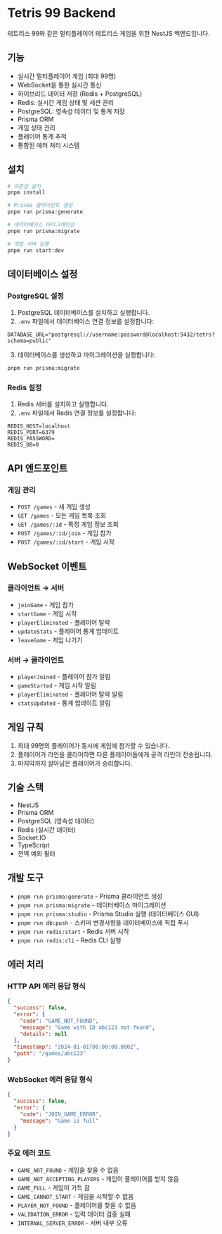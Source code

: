 # Tetris 99 Backend

테트리스 99와 같은 멀티플레이어 테트리스 게임을 위한 NestJS 백엔드입니다.

## 기능

- 실시간 멀티플레이어 게임 (최대 99명)
- WebSocket을 통한 실시간 통신
- 하이브리드 데이터 저장 (Redis + PostgreSQL)
- Redis: 실시간 게임 상태 및 세션 관리
- PostgreSQL: 영속성 데이터 및 통계 저장
- Prisma ORM
- 게임 상태 관리
- 플레이어 통계 추적
- 통합된 에러 처리 시스템

## 설치

```bash
# 의존성 설치
pnpm install

# Prisma 클라이언트 생성
pnpm run prisma:generate

# 데이터베이스 마이그레이션
pnpm run prisma:migrate

# 개발 서버 실행
pnpm run start:dev
```

## 데이터베이스 설정

### PostgreSQL 설정

1. PostgreSQL 데이터베이스를 설치하고 실행합니다.
2. `.env` 파일에서 데이터베이스 연결 정보를 설정합니다:

```env
DATABASE_URL="postgresql://username:password@localhost:5432/tetrs?schema=public"
```

3. 데이터베이스를 생성하고 마이그레이션을 실행합니다:

```bash
pnpm run prisma:migrate
```

### Redis 설정

1. Redis 서버를 설치하고 실행합니다.
2. `.env` 파일에서 Redis 연결 정보를 설정합니다:

```env
REDIS_HOST=localhost
REDIS_PORT=6379
REDIS_PASSWORD=
REDIS_DB=0
```

## API 엔드포인트

### 게임 관리

- `POST /games` - 새 게임 생성
- `GET /games` - 모든 게임 목록 조회
- `GET /games/:id` - 특정 게임 정보 조회
- `POST /games/:id/join` - 게임 참가
- `POST /games/:id/start` - 게임 시작

## WebSocket 이벤트

### 클라이언트 → 서버

- `joinGame` - 게임 참가
- `startGame` - 게임 시작
- `playerEliminated` - 플레이어 탈락
- `updateStats` - 플레이어 통계 업데이트
- `leaveGame` - 게임 나가기

### 서버 → 클라이언트

- `playerJoined` - 플레이어 참가 알림
- `gameStarted` - 게임 시작 알림
- `playerEliminated` - 플레이어 탈락 알림
- `statsUpdated` - 통계 업데이트 알림

## 게임 규칙

1. 최대 99명의 플레이어가 동시에 게임에 참가할 수 있습니다.
2. 플레이어가 라인을 클리어하면 다른 플레이어들에게 공격 라인이 전송됩니다.
3. 마지막까지 살아남은 플레이어가 승리합니다.

## 기술 스택

- NestJS
- Prisma ORM
- PostgreSQL (영속성 데이터)
- Redis (실시간 데이터)
- Socket.IO
- TypeScript
- 전역 예외 필터

## 개발 도구

- `pnpm run prisma:generate` - Prisma 클라이언트 생성
- `pnpm run prisma:migrate` - 데이터베이스 마이그레이션
- `pnpm run prisma:studio` - Prisma Studio 실행 (데이터베이스 GUI)
- `pnpm run db:push` - 스키마 변경사항을 데이터베이스에 직접 푸시
- `pnpm run redis:start` - Redis 서버 시작
- `pnpm run redis:cli` - Redis CLI 실행

## 에러 처리

### HTTP API 에러 응답 형식

```json
{
  "success": false,
  "error": {
    "code": "GAME_NOT_FOUND",
    "message": "Game with ID abc123 not found",
    "details": null
  },
  "timestamp": "2024-01-01T00:00:00.000Z",
  "path": "/games/abc123"
}
```

### WebSocket 에러 응답 형식

```json
{
  "success": false,
  "error": {
    "code": "JOIN_GAME_ERROR",
    "message": "Game is full"
  }
}
```

### 주요 에러 코드

- `GAME_NOT_FOUND` - 게임을 찾을 수 없음
- `GAME_NOT_ACCEPTING_PLAYERS` - 게임이 플레이어를 받지 않음
- `GAME_FULL` - 게임이 가득 참
- `GAME_CANNOT_START` - 게임을 시작할 수 없음
- `PLAYER_NOT_FOUND` - 플레이어를 찾을 수 없음
- `VALIDATION_ERROR` - 입력 데이터 검증 실패
- `INTERNAL_SERVER_ERROR` - 서버 내부 오류
